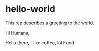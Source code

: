 # hello-world
This rep describes a greeting to the world.

Hi Humans, 

Hello there, I like coffee, lol 
Food 
